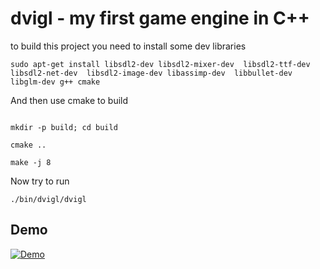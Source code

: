 # dvigl - my first game engine in C++

to build this project you need to install some dev libraries


```
sudo apt-get install libsdl2-dev libsdl2-mixer-dev  libsdl2-ttf-dev  libsdl2-net-dev  libsdl2-image-dev libassimp-dev  libbullet-dev libglm-dev g++ cmake

```

And then use cmake to build

```

mkdir -p build; cd build

cmake ..

make -j 8

```

Now try to run

```
./bin/dvigl/dvigl

```

## Demo

[![Demo](https://s5.gifyu.com/images/screen2375502277d6312b.gif)](http://tonko.im/screen.gif)
